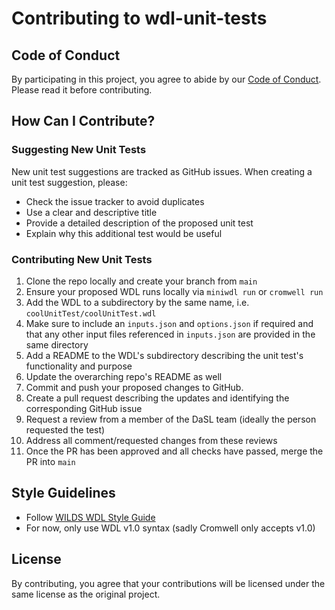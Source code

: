 # Contributing to wdl-unit-tests

## Code of Conduct

By participating in this project, you agree to abide by our [Code of Conduct](CODE_OF_CONDUCT.md). Please read it before contributing.

## How Can I Contribute?

### Suggesting New Unit Tests

New unit test suggestions are tracked as GitHub issues. When creating a unit test suggestion, please:
- Check the issue tracker to avoid duplicates
- Use a clear and descriptive title
- Provide a detailed description of the proposed unit test
- Explain why this additional test would be useful

### Contributing New Unit Tests

1. Clone the repo locally and create your branch from `main`
2. Ensure your proposed WDL runs locally via `miniwdl run` or `cromwell run`
3. Add the WDL to a subdirectory by the same name, i.e. `coolUnitTest/coolUnitTest.wdl`
4. Make sure to include an `inputs.json` and `options.json` if required and that any other input files referenced in `inputs.json` are provided in the same directory
5. Add a README to the WDL's subdirectory describing the unit test's functionality and purpose
6. Update the overarching repo's README as well
7. Commit and push your proposed changes to GitHub.
8. Create a pull request describing the updates and identifying the corresponding GitHub issue
9. Request a review from a member of the DaSL team (ideally the person requested the test)
10. Address all comment/requested changes from these reviews
11. Once the PR has been approved and all checks have passed, merge the PR into `main`

## Style Guidelines

- Follow [WILDS WDL Style Guide](https://getwilds.org/guide/wdlconfig.html)
- For now, only use WDL v1.0 syntax (sadly Cromwell only accepts v1.0)

## License

By contributing, you agree that your contributions will be licensed under the same license as the original project.
